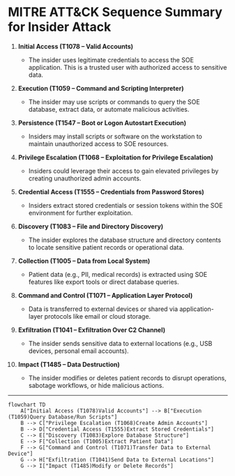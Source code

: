 # MITRE ATT&CK Sequence Summary for Insider Attack

1. **Initial Access (T1078 – Valid Accounts)**  
   - The insider uses legitimate credentials to access the SOE application. This is a trusted user with authorized access to sensitive data.

2. **Execution (T1059 – Command and Scripting Interpreter)**  
   - The insider may use scripts or commands to query the SOE database, extract data, or automate malicious activities.

3. **Persistence (T1547 – Boot or Logon Autostart Execution)**  
   - Insiders may install scripts or software on the workstation to maintain unauthorized access to SOE resources.

4. **Privilege Escalation (T1068 – Exploitation for Privilege Escalation)**  
   - Insiders could leverage their access to gain elevated privileges by creating unauthorized admin accounts.

5. **Credential Access (T1555 – Credentials from Password Stores)**  
   - Insiders extract stored credentials or session tokens within the SOE environment for further exploitation.

6. **Discovery (T1083 – File and Directory Discovery)**  
   - The insider explores the database structure and directory contents to locate sensitive patient records or operational data.

7. **Collection (T1005 – Data from Local System)**  
   - Patient data (e.g., PII, medical records) is extracted using SOE features like export tools or direct database queries.

8. **Command and Control (T1071 – Application Layer Protocol)**  
   - Data is transferred to external devices or shared via application-layer protocols like email or cloud storage.

9. **Exfiltration (T1041 – Exfiltration Over C2 Channel)**  
   - The insider sends sensitive data to external locations (e.g., USB devices, personal email accounts).

10. **Impact (T1485 – Data Destruction)**  
    - The insider modifies or deletes patient records to disrupt operations, sabotage workflows, or hide malicious actions.

---

```mermaid
flowchart TD
    A["Initial Access (T1078)Valid Accounts"] --> B["Execution (T1059)Query Database/Run Scripts"]
    B --> C["Privilege Escalation (T1068)Create Admin Accounts"]
    B --> D["Credential Access (T1555)Extract Stored Credentials"]
    C --> E["Discovery (T1083)Explore Database Structure"]
    E --> F["Collection (T1005)Extract Patient Data"]
    F --> G["Command and Control (T1071)Transfer Data to External Device"]
    G --> H["Exfiltration (T1041)Send Data to External Locations"]
    G --> I["Impact (T1485)Modify or Delete Records"]